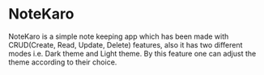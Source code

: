 # NoteKaro


NoteKaro is a simple note keeping app which has been made with CRUD(Create, Read, Update, Delete) features, also it has two different modes i.e. Dark theme and Light theme. By this feature one can adjust the theme according to their choice.
